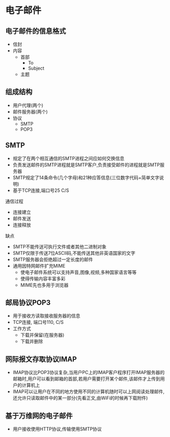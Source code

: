 # 电子邮件

## 电子邮件的信息格式

- 信封
- 内容
  - 首部
    - To
    - Subject
  - 主题

## 组成结构

- 用户代理(两个)
- 邮件服务器(两个)
- 协议
  - SMTP
  - POP3

## SMTP

- 规定了在两个相互通信的SMTP进程之间应如何交换信息
- 负责发送邮件的SMTP进程就是SMTP客户,负责接受邮件的进程就是SMTP服务器
- SMTP规定了14条命令(几个字母)和21种应答信息(三位数字代码+简单文字说明)
- 基于TCP连接,端口号25 C/S

通信过程

- 连接建立
- 邮件发送
- 连接释放

缺点

- SMTP不能传送可执行文件或者其他二进制对象
- SMTP仅限于传送7位ASCII码,不能传送其他非英语国家的文字
- SMTP服务器会拒绝超过一定长度的邮件
- 通用因特网邮件扩充MIME
  - 使电子邮件系统可以支持声音,图像,视频,多种国家语言等等
  - 使得传输内容丰富多彩
  - MIME先也多用于浏览器

## 邮局协议POP3

- 用于接收方读取接收服务器的信息
- TCP连接, 端口号110, C/S
- 工作方式
  - 下载并保留(在服务器)
  - 下载并删除

## 网际报文存取协议IMAP

- IMAP协议比POP3协议复杂,当用户PC上的IMAP客户程序打开IMAP服务器的邮箱时,用户可以看到邮箱的首部,若用户需要打开某个邮件,该邮件才上传到用户的计算机上
- IMAP可以让用户在不同的地方使用不同的计算机随时可以上网阅读处理邮件,还允许只读取邮件中的某一部分(先看正文,由WiFi的时候再下载附件)

## 基于万维网的电子邮件

- 用户接收使用HTTP协议,传输使用SMTP协议
